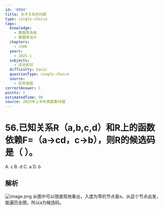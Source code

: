 ```yaml
---
id: '0094'
title: 关于关系的问题
type: single-choice
tags:
  knowledge:
    - 数据库系统
    - 数据库设计
  chapters:
    - ch06
  years:
    - 2025-1
  subjects:
    - 综合知识
  difficulty: basic
  questionType: single-choice
  source:
    - 历年真题
correctAnswer: C
points: 1
estimatedTime: 90
source: 2025年上半年真题第56题
---
```

# 56.已知关系R（a,b,c,d）和R上的函数依赖F=（a->cd，c->b），则R的候选码是（ ）。

A. c
B. d
C. a
D. b

## 解析

![image.png](https://alidocs.oss-cn-zhangjiakou.aliyuncs.com/res/yBRq1ZPjkr7PKOdv/img/a955ec60-820f-491e-b8fd-eadadab6d4f7.png)
从图中可以很直观地看出，入度为零的节点是a，从这个节点出发，能遍历全图，所以a为候选码。
